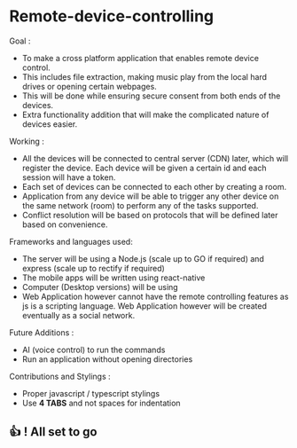 # Remote-device-controlling

Goal : <br/>

* To make a cross platform application that enables remote device control. <br/>
* This includes file extraction, making music play from the local hard drives or opening certain webpages. <br/>
* This will be done while ensuring secure consent from both ends of the devices. <br/>
* Extra functionality addition that will make the complicated nature of devices easier. <br/>

Working : <br/>

* All the devices will be connected to central server (CDN) later, which will register the device. Each device will be given a certain id and each session will have a token.
* Each set of devices can be connected to each other by creating a room.
* Application from any device will be able to trigger any other device on the same network (room) to perform any of the tasks supported.
* Conflict resolution will be based on protocols that will be defined later based on convenience.

Frameworks and languages used: <br/>

* The server will be using a Node.js (scale up to GO if required) and express (scale up to rectify if required)
* The mobile apps will be written using react-native
* Computer (Desktop versions) will be using
* Web Application however cannot have the remote controlling features as js is a scripting language. Web Application however will be created eventually as a social network.


Future Additions :

* AI (voice control) to run the commands
* Run an application without opening directories


Contributions and Stylings : 
* Proper javascript / typescript stylings
* Use **4 TABS** and not spaces for indentation

## :thumbsup: ! All set to go 